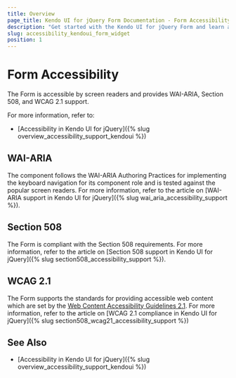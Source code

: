 ```yaml
---
title: Overview
page_title: Kendo UI for jQuery Form Documentation - Form Accessibility
description: "Get started with the Kendo UI for jQuery Form and learn about its accessibility support for WAI-ARIA, Section 508, and WCAG 2.1."
slug: accessibility_kendoui_form_widget
position: 1
---
```


# Form Accessibility

The Form is accessible by screen readers and provides WAI-ARIA, Section 508, and WCAG 2.1 support.

For more information, refer to:

* [Accessibility in Kendo UI for jQuery]({% slug overview_accessibility_support_kendoui %})

## WAI-ARIA

The component follows the WAI-ARIA Authoring Practices for implementing the keyboard navigation for its component role and is tested against the popular screen readers. For more information, refer to the article on [WAI-ARIA support in Kendo UI for jQuery]({% slug wai_aria_accessibility_support %}).

## Section 508

The Form is compliant with the Section 508 requirements. For more information, refer to the article on [Section 508 support in Kendo UI for jQuery]({% slug section508_accessibility_support %}).

## WCAG 2.1

The Form supports the standards for providing accessible web content which are set by the [Web Content Accessibility Guidelines 2.1](https://www.w3.org/TR/WCAG/). For more information, refer to the article on [WCAG 2.1 compliance in Kendo UI for jQuery]({% slug section508_wcag21_accessibility_support %})

## See Also

* [Accessibility in Kendo UI for jQuery]({% slug overview_accessibility_support_kendoui %})
